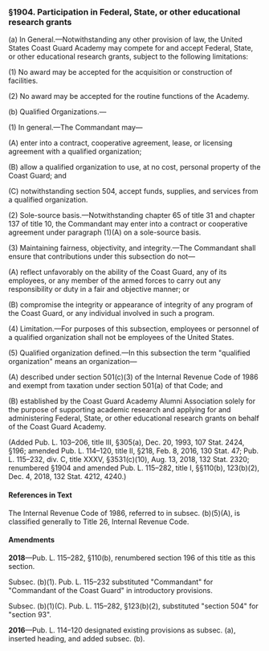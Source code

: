 ### §1904. Participation in Federal, State, or other educational research grants ###

(a) In General.—Notwithstanding any other provision of law, the United States Coast Guard Academy may compete for and accept Federal, State, or other educational research grants, subject to the following limitations:

(1) No award may be accepted for the acquisition or construction of facilities.

(2) No award may be accepted for the routine functions of the Academy.

(b) Qualified Organizations.—

(1) In general.—The Commandant may—

(A) enter into a contract, cooperative agreement, lease, or licensing agreement with a qualified organization;

(B) allow a qualified organization to use, at no cost, personal property of the Coast Guard; and

(C) notwithstanding section 504, accept funds, supplies, and services from a qualified organization.

(2) Sole-source basis.—Notwithstanding chapter 65 of title 31 and chapter 137 of title 10, the Commandant may enter into a contract or cooperative agreement under paragraph (1)(A) on a sole-source basis.

(3) Maintaining fairness, objectivity, and integrity.—The Commandant shall ensure that contributions under this subsection do not—

(A) reflect unfavorably on the ability of the Coast Guard, any of its employees, or any member of the armed forces to carry out any responsibility or duty in a fair and objective manner; or

(B) compromise the integrity or appearance of integrity of any program of the Coast Guard, or any individual involved in such a program.

(4) Limitation.—For purposes of this subsection, employees or personnel of a qualified organization shall not be employees of the United States.

(5) Qualified organization defined.—In this subsection the term "qualified organization" means an organization—

(A) described under section 501(c)(3) of the Internal Revenue Code of 1986 and exempt from taxation under section 501(a) of that Code; and

(B) established by the Coast Guard Academy Alumni Association solely for the purpose of supporting academic research and applying for and administering Federal, State, or other educational research grants on behalf of the Coast Guard Academy.

(Added Pub. L. 103–206, title III, §305(a), Dec. 20, 1993, 107 Stat. 2424, §196; amended Pub. L. 114–120, title II, §218, Feb. 8, 2016, 130 Stat. 47; Pub. L. 115–232, div. C, title XXXV, §3531(c)(10), Aug. 13, 2018, 132 Stat. 2320; renumbered §1904 and amended Pub. L. 115–282, title I, §§110(b), 123(b)(2), Dec. 4, 2018, 132 Stat. 4212, 4240.)

#### References in Text ####

The Internal Revenue Code of 1986, referred to in subsec. (b)(5)(A), is classified generally to Title 26, Internal Revenue Code.

#### Amendments ####

**2018**—Pub. L. 115–282, §110(b), renumbered section 196 of this title as this section.

Subsec. (b)(1). Pub. L. 115–232 substituted "Commandant" for "Commandant of the Coast Guard" in introductory provisions.

Subsec. (b)(1)(C). Pub. L. 115–282, §123(b)(2), substituted "section 504" for "section 93".

**2016**—Pub. L. 114–120 designated existing provisions as subsec. (a), inserted heading, and added subsec. (b).